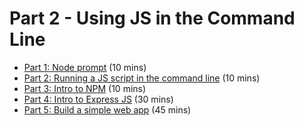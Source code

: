 # Part 2 - Using JS in the Command Line

- [Part 1: Node prompt](lesson1.md) (10 mins)
- [Part 2: Running a JS script in the command line](lesson2.md) (10 mins)
- [Part 3: Intro to NPM](lesson3.md) (10 mins)
- [Part 4: Intro to Express JS](lesson4.md) (30 mins)
- [Part 5: Build a simple web app](lesson5.md) (45 mins)